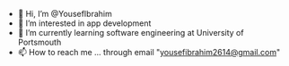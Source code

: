 - 👋 Hi, I’m @YousefIbrahim
- 👀 I’m interested in app development
- 🌱 I’m currently learning software engineering at University of Portsmouth
- 📫 How to reach me ... through email "yousefibrahim2614@gmail.com"

<!---
YosefYasser/YosefYasser is a ✨ special ✨ repository because its `README.md` (this file) appears on your GitHub profile.
You can click the Preview link to take a look at your changes.
--->
